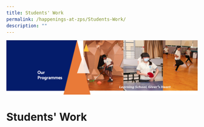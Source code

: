 ```yaml
---
title: Students' Work
permalink: /happenings-at-zps/Students-Work/
description: ""
---
```


![](/images/OurProgrammes.png)

Students' Work
==============